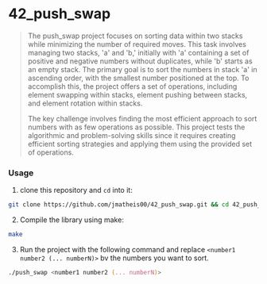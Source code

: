 # 42_push_swap
>The push_swap project focuses on sorting data within two stacks
>while minimizing the number of required moves.
>This task involves managing two stacks, 'a' and 'b,'
>initially with 'a' containing a set of positive and negative numbers without duplicates,
>while 'b' starts as an empty stack.
>The primary goal is to sort the numbers in stack 'a' in ascending order,
>with the smallest number positioned at the top.
>To accomplish this, the project offers a set of operations,
>including element swapping within stacks, element pushing between stacks,
>and element rotation within stacks.
>
>The key challenge involves finding the most efficient approach to sort numbers with as few operations as possible.
>This project tests the algorithmic and problem-solving skills
>since it requires creating efficient sorting strategies and applying them using the provided set of operations.

### Usage
1. clone this repository and `cd` into it:

```zsh
git clone https://github.com/jmatheis00/42_push_swap.git && cd 42_push_swap
```

2. Compile the library using make:

```zsh
make
```

3. Run the project with the following command and replace `<number1 number2 (... numberN)>` bv the numbers you want to sort.

```zsh
./push_swap <number1 number2 (... numberN)>
```
